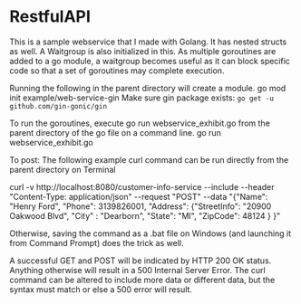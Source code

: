 # RestfulAPI

This is a sample webservice that I made with Golang. It has nested structs as well.
A Waitgroup is also initialized in this. As multiple goroutines are added to a go module, a waitgroup becomes useful as it can block specific code so that a set of goroutines may complete execution.

Running the following in the parent directory will create a module.
go mod init example/web-service-gin
Make sure gin package exists:
`go get -u github.com/gin-gonic/gin`

To run the goroutines, execute go run webservice_exhibit.go from the parent directory of the go file on a command line.
go run webservice_exhibit.go

To post:
The following example curl command can be run directly from the parent directory on Terminal

curl -v http://localhost:8080/customer-info-service --include --header "Content-Type: application/json" --request "POST" --data "{\"Name\": \"Henry Ford\", \"Phone\": 3139826001, \"Address\": {\"StreetInfo\": \"20900 Oakwood Blvd\", \"City\" : \"Dearborn\", \"State\": \"MI\", \"ZipCode\": 48124 } }"


Otherwise, saving the command as a .bat file on Windows (and launching it from Command Prompt) does the trick as well.

A successful GET and POST will be indicated by HTTP 200 OK status. Anything otherwise will result in a 500 Internal Server Error.
The curl command can be altered to include more data or different data, but the syntax must match or else a 500 error will result. 
